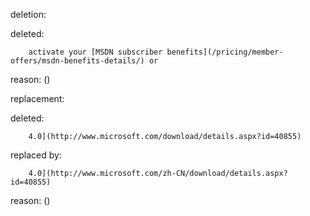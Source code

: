deletion:

deleted:

		activate your [MSDN subscriber benefits](/pricing/member-offers/msdn-benefits-details/) or

reason: ()

replacement:

deleted:

		4.0](http://www.microsoft.com/download/details.aspx?id=40855)

replaced by:

		4.0](http://www.microsoft.com/zh-CN/download/details.aspx?id=40855)

reason: ()

